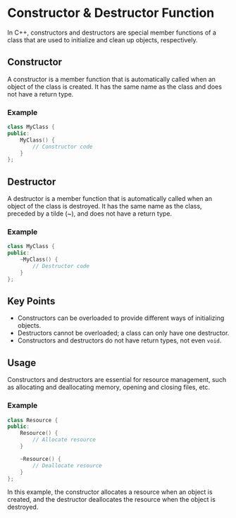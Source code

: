 # Constructor & Destructor Function

In C++, constructors and destructors are special member functions of a class that are used to initialize and clean up objects, respectively.

## Constructor

A constructor is a member function that is automatically called when an object of the class is created. It has the same name as the class and does not have a return type.

### Example

```cpp
class MyClass {
public:
    MyClass() {
        // Constructor code
    }
};
```

## Destructor

A destructor is a member function that is automatically called when an object of the class is destroyed. It has the same name as the class, preceded by a tilde (~), and does not have a return type.

### Example

```cpp
class MyClass {
public:
    ~MyClass() {
        // Destructor code
    }
};
```

## Key Points

- Constructors can be overloaded to provide different ways of initializing objects.
- Destructors cannot be overloaded; a class can only have one destructor.
- Constructors and destructors do not have return types, not even `void`.

## Usage

Constructors and destructors are essential for resource management, such as allocating and deallocating memory, opening and closing files, etc.

### Example

```cpp
class Resource {
public:
    Resource() {
        // Allocate resource
    }

    ~Resource() {
        // Deallocate resource
    }
};
```

In this example, the constructor allocates a resource when an object is created, and the destructor deallocates the resource when the object is destroyed.
